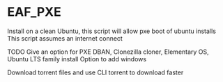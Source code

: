 # EAF_PXE

Install on a clean Ubuntu, this script will allow pxe boot of ubuntu installs
This script assumes an internet connect

TODO
Give an option for PXE DBAN, Clonezilla cloner, Elementary OS,
                   Ubuntu LTS family install 
                   Option to add windows

Download torrent files and use CLI torrent to download faster
